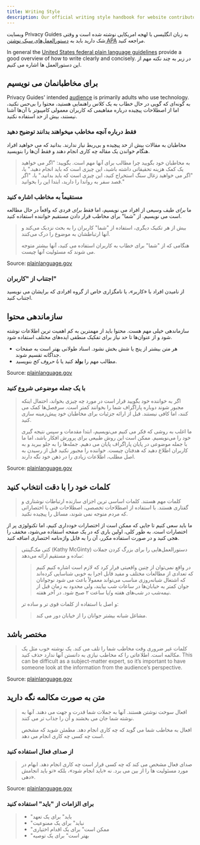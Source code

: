 ```yaml
---
title: Writing Style
description: Our official writing style handbook for website contributors.
---
```


وبسایت Privacy Guides به زبان انگلیسی با لهجه امریکایی نوشته شده است و وقتی شک دارید باید به [دستورالعمل‌های سبک نوشتن APA](https://apastyle.apa.org/style-grammar-guidelines/grammar) مراجعه کنید.

In general the [United States federal plain language guidelines](https://plainlanguage.gov/guidelines) provide a good overview of how to write clearly and concisely. در زیر به چند نکته مهم از این دستورالعمل ها اشاره می کنیم.

## برای مخاطبانمان می نویسیم

Privacy Guides' intended [audience](https://plainlanguage.gov/guidelines/audience) is primarily adults who use technology. به گونه‌ای که گویی در حال خطاب به یک کلاس راهنمایی هستید، محتوا را بی‌حس نکنید، اما از اصطلاحات پیچیده درباره مفاهیمی که کاربران معمولی کامپیوتر با آن‌ها آشنا نیستند، بیش از حد استفاده نکنید.

### فقط درباره آنچه مخاطب میخواهند بدانند توضیح دهید

مخاطبان به مقالات بیش از حد پیچیده و بی‌ربط نیاز ندارند. بدانید که می خواهید افراد هنگام خواندن یک مقاله چه کاری انجام دهند و فقط آن‌ها را بنویسید.

> به مخاطبان خود بگویید چرا مطالب برای آنها مهم است. بگویید: "اگر می خواهید یک کمک هزینه تحقیقاتی داشته باشید، این چیزی است که باید انجام دهید." یا، "اگر می خواهید زغال سنگ استخراج کنید، این چیزی است که باید بدانید." یا، "اگر قصد سفر به رواندا را دارید، ابتدا این را بخوانید."

### مستقیماً به مخاطب اشاره کنید

ما *برای* طیف وسیعی از افراد می نویسیم، اما فقط *برای* فردی که واقعاً در حال مطالعه است می نویسیم. از "شما" برای مخاطب قرار دادن مستقیم خواننده استفاده کنید.

> بیش از هر تکنیک دیگری، استفاده از "شما" کاربران را به بحث نزدیک می‌کند و آنها ارتباطشان به موضوع را درک می‌کنند.
> 
> هنگامی که از "شما" برای خطاب به کاربران استفاده می کنید، آنها بیشتر متوجه می شوند که مسئولیت آنها چیست.

Source: [plainlanguage.gov](https://plainlanguage.gov/guidelines/audience/address-the-user)

### اجتناب از "کاربران"

از نامیدن افراد با «کاربر»، یا نامگزاری خاص از گروه افرادی که برایشان می نویسید اجتناب کنید.

## سازماندهی محتوا

سازماندهی خیلی مهم هست. محتوا باید از مهمترین به کم اهمیت ترین اطلاعات نوشته شود و از عنوان‌ها تا حد نیاز برای تفکیک منطقی ایده‌های مختلف استفاده شود.

- هر متن بیشتر از پنج یا شش بخش نشود. اسناد طولانی بهتر است به صفحات جداگانه تقسیم شوند.
- مطالب مهم را **بولد** کنید یا *با حروف کج بنویسید*.

Source: [plainlanguage.gov](https://plainlanguage.gov/guidelines/design)

### با یک جمله موضوعی شروع کنید

> اگر به خواننده خود بگویید قرار است در مورد چه چیزی بخواند، احتمال اینکه مجبور شوند دوباره پاراگراف شما را بخوانند کمتر است. سرفصل‌ها کمک می کنند، اما کافی نیستند. قبل از ارائه جزئیات برای مخاطبان خود پیش‌زمینه سازی کنید.
> 
> ما اغلب به روشی که فکر می کنیم می‌نویسیم، ابتدا مقدمات و سپس نتیجه گیری خود را می‌نویسیم. ممکن است این روش طبیعی برای پرورش افکار باشد، اما ما با جمله موضوعی در پایان پاراگراف پایان می دهیم. جمله‌ها را به جلو ببرید و به کاربران اطلاع دهید که هدفتان چیست. خواننده را مجبور نکنید قبل از رسیدن به اصل مطلب، اطلاعات زیادی را در ذهن خود نگه دارند.

Source: [plainlanguage.gov](https://plainlanguage.gov/guidelines/organize/have-a-topic-sentence)

## کلمات خود را با دقت انتخاب کنید

> کلمات مهم هستند. کلمات اساسی ترین اجزای سازنده ارتباطات نوشتاری و گفتاری هستند. با استفاده از اصطلاحات تخصصی، اصطلاحات فنی یا اختصاراتی که مردم متوجه نمی شوند، مسائل را پیچیده نکنید.

ما باید سعی کنیم تا جایی که ممکن است از اختصارات خودداری کنیم، اما تکنولوژی پر از اختصارات است. به طور کلی، اولین باری که در یک صفحه استفاده می‌شود، مخفف را هجی کنید و در صورت استفاده مکرر، آن را به فایل واژه‌نامه اختصاری اضافه کنید.

> کتی مک‌گینتی (Kathy McGinty) دستورالعمل‌هایی را برای بزرگ کردن جملات ساده و مستقیم ارائه می‌دهد:
> 
> > در واقع نمی‌توان از چنین واقعیتی فرار کرد که لازم است اشاره کنیم کنیم که تعدادی از مطالعات مختلف و مفید قابل اجرا به خوبی شناسایی کرده‌اند که اشتغال شبانه‌روزی مناسب می‌تواند معمولاً باعث می شود نوجوانان جوان کمتر به خیابان‌ها در ساعات شب بیایند، ولی محدود به زمان قبل از نیمه‌شب در شب‌های هفته و/یا ساعت ۲ صبح شود. در آخر هفته.
> 
> و اصل با استفاده از کلمات قوی تر و ساده تر:
> 
> > مشاغل شبانه بیشتر جوانان را از خیابان دور می کند.

## مختصر باشد

> کلمات غیر ضروری وقت مخاطب شما را تلف می کند. یک نوشته خوب مثل یک مکالمه است. اطلاعاتی را که مخاطب نیازی به دانستن آنها ندارد حذف کنید. This can be difficult as a subject-matter expert, so it’s important to have someone look at the information from the audience’s perspective.

Source: [plainlanguage.gov](https://plainlanguage.gov/guidelines/concise)

## متن به صورت مکالمه نگه دارید

> افعال سوخت نوشتن هستند. آنها به جملات شما قدرت و جهت می دهند. آنها به نوشته شما جان می بخشند و آن را جذاب تر می کنند.
> 
> افعال به مخاطب شما می گوید که چه کاری انجام دهد. مطمئن شوید که مشخص است چه کسی چه کاری انجام می دهد.

### از صدای فعال استفاده کنید

> صدای فعال مشخص می کند که چه کسی قرار است چه کاری انجام دهد. ابهام در مورد مسئولیت ها را از بین می برد. نه «باید انجام شود»، بلکه «تو باید انجامش دهی».

Source: [plainlanguage.gov](https://plainlanguage.gov/guidelines/conversational/use-active-voice)

### برای الزامات از "باید" استفاده کنید

> - "باید" برای یک تعهد
> - "نباید" برای یک ممنوعیت
> - "ممکن است" برای یک اقدام اختیاری
> - "بهتر است" برای یک توصیه
